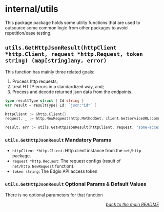 # internal/utils

This package package holds some utility functions that are used to outsource some common logic from other packages to avoid repetition/ease testing.

## `utils.GetHttpJsonResult(httpClient *http.Client, request *http.Request, token string) (map[string]any, error)`

This function has mainly three related goals:

1. Process http requests;
2. treat HTTP errors in a standardized way, and;
3. Process and decode returned json data from the endpoints.

```go
type resultType struct { Id string }
var result = resultType{ Id: `json:"id"` }

httpClient := &http.Client{}
request, _ := http.NewRequest(http.MethodGet, client.GetServiceURL(common.URLParams{ Path: "some-org-id" }), nil)

result, err := utils.GetHttpJsonResult(httpClient, request, "some-access-token")
```

### `utils.GetHttpJsonResult` Mandatory Params

- `httpClient *http.Client`: Http client instance from the `net/http` package.
- `request *http.Request`: The request configs (result of `net/http.NewRequest` function).
- `token string`: The Edgio API access token.

### `utils.GetHttpJsonResult` Optional Params & Default Values

There is no optional parameters for that function

<p align="right"><em><a href="../../#utils">back to the main README</a></em></p>
